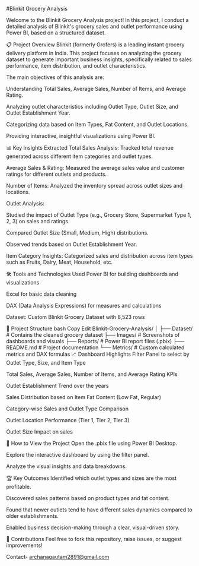 #Blinkit Grocery Analysis

Welcome to the Blinkit Grocery Analysis project!
In this project, I conduct a detailed analysis of Blinkit's grocery sales and outlet performance using Power BI, based on a structured dataset.

📋 Project Overview
Blinkit (formerly Grofers) is a leading instant grocery delivery platform in India. This project focuses on analyzing the grocery dataset to generate important business insights, specifically related to sales performance, item distribution, and outlet characteristics.

The main objectives of this analysis are:

Understanding Total Sales, Average Sales, Number of Items, and Average Rating.

Analyzing outlet characteristics including Outlet Type, Outlet Size, and Outlet Establishment Year.

Categorizing data based on Item Types, Fat Content, and Outlet Locations.

Providing interactive, insightful visualizations using Power BI.

📊 Key Insights Extracted
Total Sales Analysis: Tracked total revenue generated across different item categories and outlet types.

Average Sales & Rating: Measured the average sales value and customer ratings for different outlets and products.

Number of Items: Analyzed the inventory spread across outlet sizes and locations.

Outlet Analysis:

Studied the impact of Outlet Type (e.g., Grocery Store, Supermarket Type 1, 2, 3) on sales and ratings.

Compared Outlet Size (Small, Medium, High) distributions.

Observed trends based on Outlet Establishment Year.

Item Category Insights: Categorized sales and distribution across item types such as Fruits, Dairy, Meat, Household, etc.

🛠️ Tools and Technologies Used
Power BI for building dashboards and visualizations

Excel for basic data cleaning

DAX (Data Analysis Expressions) for measures and calculations

Dataset: Custom Blinkit Grocery Dataset with 8,523 rows

📁 Project Structure
bash
Copy
Edit
Blinkit-Grocery-Analysis/
│
├── Dataset/                  # Contains the cleaned grocery dataset
├── Images/                    # Screenshots of dashboards and visuals
├── Reports/                   # Power BI report files (.pbix)
├── README.md                  # Project documentation
└── Metrics/                   # Custom calculated metrics and DAX formulas
📈 Dashboard Highlights
Filter Panel to select by Outlet Type, Size, and Item Type

Total Sales, Average Sales, Number of Items, and Average Rating KPIs

Outlet Establishment Trend over the years

Sales Distribution based on Item Fat Content (Low Fat, Regular)

Category-wise Sales and Outlet Type Comparison

Outlet Location Performance (Tier 1, Tier 2, Tier 3)

Outlet Size Impact on sales



🚀 How to View the Project
Open the .pbix file using Power BI Desktop.

Explore the interactive dashboard by using the filter panel.

Analyze the visual insights and data breakdowns.

🏆 Key Outcomes
Identified which outlet types and sizes are the most profitable.

Discovered sales patterns based on product types and fat content.

Found that newer outlets tend to have different sales dynamics compared to older establishments.

Enabled business decision-making through a clear, visual-driven story.

🤝 Contributions
Feel free to fork this repository, raise issues, or suggest improvements!

Contact- archanagautam2891@gmail.com



